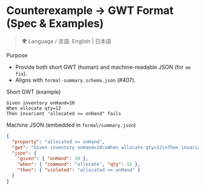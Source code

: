 # Counterexample → GWT Format (Spec & Examples)

> 🌍 Language / 言語: English | 日本語

Purpose
- Provide both short GWT (human) and machine-readable JSON (for `ae fix`).
- Aligns with `formal-summary.schema.json` (#407).

Short GWT (example)
```
Given inventory onHand=10
When allocate qty=12
Then invariant "allocated <= onHand" fails
```

Machine JSON (embedded in `formal/summary.json`)
```json
{
  "property": "allocated <= onHand",
  "gwt": "Given inventory onHand=10\nWhen allocate qty=12\nThen invariant \"allocated <= onHand\" fails",
  "json": {
    "given": { "onHand": 10 },
    "when": { "command": "allocate", "qty": 12 },
    "then": { "violated": "allocated <= onHand" }
  }
}
```
